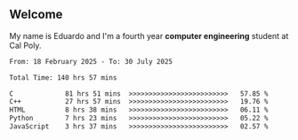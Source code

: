 ## Welcome

 My name is Eduardo and I'm a fourth year **computer engineering** student at Cal Poly.

<!--START_SECTION:waka-->

```txt
From: 18 February 2025 - To: 30 July 2025

Total Time: 140 hrs 57 mins

C             81 hrs 51 mins  >>>>>>>>>>>>>>>>>>>>>>>>>   57.85 %
C++           27 hrs 57 mins  >>>>>>>>>>>>>>>>>>>>>>>>>   19.76 %
HTML          8 hrs 38 mins   >>>>>>>>>>>>>>>>>>>>>>>>>   06.11 %
Python        7 hrs 23 mins   >>>>>>>>>>>>>>>>>>>>>>>>>   05.22 %
JavaScript    3 hrs 37 mins   >>>>>>>>>>>>>>>>>>>>>>>>>   02.57 %
```

<!--END_SECTION:waka-->

<!--
**lalog12/lalog12** is a ✨ _special_ ✨ repository because its `README.md` (this file) appears on your GitHub profile.

Here are some ideas to get you started:

- 🔭 I’m currently working on ...
- 🌱 I’m currently learning ...
- 👯 I’m looking to collaborate on ...
- 🤔 I’m looking for help with ...
- 💬 Ask me about ...
- 📫 How to reach me: ...
- 😄 Pronouns: ...
- ⚡ Fun fact: ...
-->
